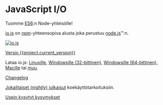 # JavaScript I/O

Tuomme [ES6](es6.html):n Node-yhteisölle!

[io.js](https://github.com/nodejs/io.js) on [npm](https://www.npmjs.com/)-yhteensopiva alusta joka perustuu [node.js](https://nodejs.org/)&#8482;:n.

[![io.js](../images/1.0.0.png)](https://iojs.org/dist/v{{project.current_version}}/)

[Versio {{project.current_version}}](https://iojs.org/dist/v{{project.current_version}}/)

Lataa io.js:
[Linuxille](https://iojs.org/dist/v{{project.current_version}}/iojs-v{{project.current_version}}-linux-x64.tar.xz),
[Windowsille (32-bittinen)](https://iojs.org/dist/v{{project.current_version}}/iojs-v{{project.current_version}}-x86.msi),
[Windowsille (64-bittinen)](https://iojs.org/dist/v{{project.current_version}}/iojs-v{{project.current_version}}-x64.msi),
[Macille](https://iojs.org/dist/v{{project.current_version}}/iojs-v{{project.current_version}}.pkg) tai
[muu](https://iojs.org/dist/v{{project.current_version}}/).

[Changelog](https://github.com/nodejs/io.js/blob/master/CHANGELOG.md)

[Jokailtaiset (_nightly_) julkaisut](https://iojs.org/download/nightly/) koekäyttötarkoituksiin.

[Usein kysytyt kysymykset](/fi/faq.html)
